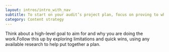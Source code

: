 ```yaml
---
layout: intros/intro_with_nav
subtitle: To start on your audit’s project plan, focus on proving to what extent each website or application is still fulfilling its purpose. 
category: Content strategy
---
```


Think about a high-level goal to aim for and why you are doing the work.Follow this up by exploring limitations and quick wins, using any available research to help put together a plan.
